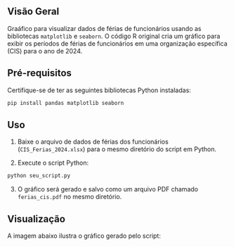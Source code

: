 
## Visão Geral

Graáfico para visualizar dados de férias de funcionários usando as bibliotecas `matplotlib` e `seaborn`. O código R original cria um gráfico para exibir os períodos de férias de funcionários em uma organização específica (CIS) para o ano de 2024.

## Pré-requisitos

Certifique-se de ter as seguintes bibliotecas Python instaladas:

```bash
pip install pandas matplotlib seaborn
```

## Uso

1. Baixe o arquivo de dados de férias dos funcionários (`CIS_Ferias_2024.xlsx`) para o mesmo diretório do script em Python.

2. Execute o script Python:

```bash
python seu_script.py
```

3. O gráfico será gerado e salvo como um arquivo PDF chamado `ferias_cis.pdf` no mesmo diretório.

## Visualização

A imagem abaixo ilustra o gráfico gerado pelo script:


```
